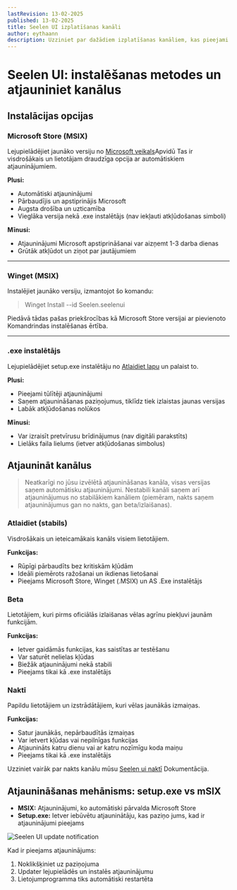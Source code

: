 ```yaml
---
lastRevision: 13-02-2025
published: 13-02-2025
title: Seelen UI izplatīšanas kanāli
author: eythaann
description: Uzziniet par dažādiem izplatīšanas kanāliem, kas pieejami Seelen UI
---
```


# Seelen UI: instalēšanas metodes un atjauniniet kanālus

## Instalācijas opcijas

### Microsoft Store (MSIX)

Lejupielādējiet jaunāko versiju no
[Microsoft veikals](https://www.microsoft.com/store)Apvidū Tas ir visdrošākais
un lietotājam draudzīga opcija ar automātiskiem atjauninājumiem.

**Plusi:**

- Automātiski atjauninājumi
- Pārbaudījis un apstiprinājis Microsoft
- Augsta drošība un uzticamība
- Vieglāka versija nekā .exe instalētājs (nav iekļauti atkļūdošanas simboli)

**Mīnusi:**

- Atjauninājumi Microsoft apstiprināšanai var aizņemt 1-3 darba dienas
- Grūtāk atkļūdot un ziņot par jautājumiem

---

### Winget (MSIX)

Instalējiet jaunāko versiju, izmantojot šo komandu:

> Winget Install --id Seelen.seelenui

Piedāvā tādas pašas priekšrocības kā Microsoft Store versijai ar pievienoto
Komandrindas instalēšanas ērtība.

---

### .exe instalētājs

Lejupielādējiet setup.exe instalētāju no
[Atlaidiet lapu](https://github.com/eythaann/Seelen-UI/releases) un palaist to.

**Plusi:**

- Pieejami tūlītēji atjauninājumi
- Saņem atjaunināšanas paziņojumus, tiklīdz tiek izlaistas jaunas versijas
- Labāk atkļūdošanas nolūkos

**Mīnusi:**

- Var izraisīt pretvīrusu brīdinājumus (nav digitāli parakstīts)
- Lielāks faila lielums (ietver atkļūdošanas simbolus)

## Atjaunināt kanālus

> Neatkarīgi no jūsu izvēlētā atjaunināšanas kanāla, visas versijas saņem
> automātisku atjauninājumi. Nestabili kanāli saņem arī atjauninājumus no
> stabilākiem kanāliem (piemēram, nakts saņem atjauninājumus gan no nakts, gan
> beta/izlaišanas).

### Atlaidiet (stabils)

Visdrošākais un ieteicamākais kanāls visiem lietotājiem.

**Funkcijas:**

- Rūpīgi pārbaudīts bez kritiskām kļūdām
- Ideāli piemērots ražošanai un ikdienas lietošanai
- Pieejams Microsoft Store, Winget (.MSIX) un AS .Exe instalētājs

### Beta

Lietotājiem, kuri pirms oficiālās izlaišanas vēlas agrīnu piekļuvi jaunām
funkcijām.

**Funkcijas:**

- Ietver gaidāmās funkcijas, kas saistītas ar testēšanu
- Var saturēt nelielas kļūdas
- Biežāk atjauninājumi nekā stabili
- Pieejams tikai kā .exe instalētājs

### Naktī

Papildu lietotājiem un izstrādātājiem, kuri vēlas jaunākās izmaiņas.

**Funkcijas:**

- Satur jaunākās, nepārbaudītās izmaiņas
- Var ietvert kļūdas vai nepilnīgas funkcijas
- Atjaunināts katru dienu vai ar katru nozīmīgu koda maiņu
- Pieejams tikai kā .exe instalētājs

Uzziniet vairāk par nakts kanālu mūsu
[Seelen ui naktī](https://seelen.io/blog/nightly) Dokumentācija.

## Atjaunināšanas mehānisms: setup.exe vs mSIX

- **MSIX:** Atjauninājumi, ko automātiski pārvalda Microsoft Store
- **Setup.exe:** Ietver iebūvētu atjauninātāju, kas paziņo jums, kad ir
  atjauninājumi pieejams

![Seelen UI update notification](https://github.com/Seelen-Inc/slu-blog/blob/master/blog/seelen-ui-distribution-channels/image.png?raw=true)

Kad ir pieejams atjauninājums:

1. Noklikšķiniet uz paziņojuma
2. Updater lejupielādēs un instalēs atjauninājumu
3. Lietojumprogramma tiks automātiski restartēta

